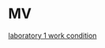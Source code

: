 # MV
[laboratory 1 work condition](https://drive.google.com/file/d/1jiUodIdTtxMG4lHxGYM-kHe-iZcU7M53/view?usp=sharing)

